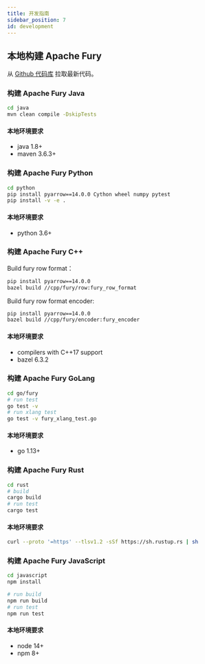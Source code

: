 ```yaml
---
title: 开发指南
sidebar_position: 7
id: development
---
```


## 本地构建 Apache Fury

从 [Github 代码库](https://github.com/apache/fury) 拉取最新代码。

### 构建 Apache Fury Java

```bash
cd java
mvn clean compile -DskipTests
```

#### 本地环境要求

- java 1.8+
- maven 3.6.3+

### 构建 Apache Fury Python

```bash
cd python
pip install pyarrow==14.0.0 Cython wheel numpy pytest
pip install -v -e .
```

#### 本地环境要求

- python 3.6+

### 构建 Apache Fury C++

Build fury row format：

```bash
pip install pyarrow==14.0.0
bazel build //cpp/fury/row:fury_row_format
```

Build fury row format encoder:

```bash
pip install pyarrow==14.0.0
bazel build //cpp/fury/encoder:fury_encoder
```

#### 本地环境要求

- compilers with C++17 support
- bazel 6.3.2

### 构建 Apache Fury GoLang

```bash
cd go/fury
# run test
go test -v
# run xlang test
go test -v fury_xlang_test.go
```

#### 本地环境要求

- go 1.13+

### 构建 Apache Fury Rust

```bash
cd rust
# build
cargo build
# run test
cargo test
```

#### 本地环境要求

```bash
curl --proto '=https' --tlsv1.2 -sSf https://sh.rustup.rs | sh
```

### 构建 Apache Fury JavaScript

```bash
cd javascript
npm install

# run build
npm run build
# run test
npm run test
```

#### 本地环境要求

- node 14+
- npm 8+
